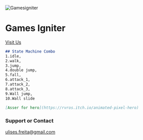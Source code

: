 ![Gamesigniter](https://www.gamesigniter.com/wp-content/uploads/2020/05/gamesigniter-logo-red-280x94-1.png)
# Games Igniter
[Visit Us](https://www.gamesigniter.com/)

```markdown
## State Machine Combo
1.idle,
2.walk,
3.jump,
4.double jump,
5.fall,
6.attack_1, 
7.attack_2, 
8.attack_3,
9.Wall jump,
10.Wall slide
 
[Asser for hero](https://rvros.itch.io/animated-pixel-hero)
```

### Support or Contact
ulises.freita@gmail.com
